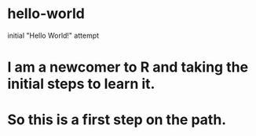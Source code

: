 # hello-world
initial "Hello World!" attempt
# I am a newcomer to R and taking the initial steps to learn it.
# So this is a first step on the path.
